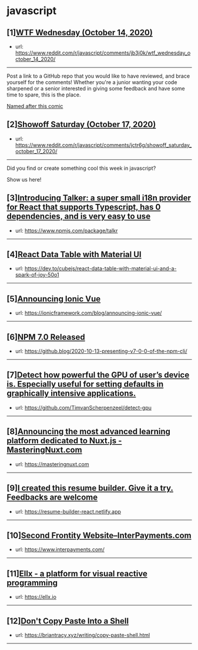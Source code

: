 # javascript
## [1][WTF Wednesday (October 14, 2020)](https://www.reddit.com/r/javascript/comments/jb3j0k/wtf_wednesday_october_14_2020/)
- url: https://www.reddit.com/r/javascript/comments/jb3j0k/wtf_wednesday_october_14_2020/
---
Post a link to a GitHub repo that you would like to have reviewed, and brace yourself for the comments!
Whether you're a junior wanting your code sharpened or a senior interested in giving some feedback and have some time to spare, 
this is the place.

[Named after this comic](https://davidwalsh.name/demo/code-review.png)
## [2][Showoff Saturday (October 17, 2020)](https://www.reddit.com/r/javascript/comments/jctr6g/showoff_saturday_october_17_2020/)
- url: https://www.reddit.com/r/javascript/comments/jctr6g/showoff_saturday_october_17_2020/
---
Did you find or create something cool this week in javascript? 

Show us here!
## [3][Introducing Talker: a super small i18n provider for React that supports Typescript, has 0 dependencies, and is very easy to use](https://www.reddit.com/r/javascript/comments/jcrqoz/introducing_talker_a_super_small_i18n_provider/)
- url: https://www.npmjs.com/package/talkr
---

## [4][React Data Table with Material UI](https://www.reddit.com/r/javascript/comments/jcc2rm/react_data_table_with_material_ui/)
- url: https://dev.to/cubejs/react-data-table-with-material-ui-and-a-spark-of-joy-50o1
---

## [5][Announcing Ionic Vue](https://www.reddit.com/r/javascript/comments/jchrsq/announcing_ionic_vue/)
- url: https://ionicframework.com/blog/announcing-ionic-vue/
---

## [6][NPM 7.0 Released](https://www.reddit.com/r/javascript/comments/jco2e4/npm_70_released/)
- url: https://github.blog/2020-10-13-presenting-v7-0-0-of-the-npm-cli/
---

## [7][Detect how powerful the GPU of user’s device is. Especially useful for setting defaults in graphically intensive applications.](https://www.reddit.com/r/javascript/comments/jc4p5t/detect_how_powerful_the_gpu_of_users_device_is/)
- url: https://github.com/TimvanScherpenzeel/detect-gpu
---

## [8][Announcing the most advanced learning platform dedicated to Nuxt.js - MasteringNuxt.com](https://www.reddit.com/r/javascript/comments/jcsf43/announcing_the_most_advanced_learning_platform/)
- url: https://masteringnuxt.com
---

## [9][I created this resume builder. Give it a try. Feedbacks are welcome](https://www.reddit.com/r/javascript/comments/jcs4ww/i_created_this_resume_builder_give_it_a_try/)
- url: https://resume-builder-react.netlify.app
---

## [10][Second Frontity Website–InterPayments.com](https://www.reddit.com/r/javascript/comments/jc95u6/second_frontity_websiteinterpaymentscom/)
- url: https://www.interpayments.com/
---

## [11][Ellx - a platform for visual reactive programming](https://www.reddit.com/r/javascript/comments/jc5spe/ellx_a_platform_for_visual_reactive_programming/)
- url: https://ellx.io
---

## [12][Don't Copy Paste Into a Shell](https://www.reddit.com/r/javascript/comments/jbkeab/dont_copy_paste_into_a_shell/)
- url: https://briantracy.xyz/writing/copy-paste-shell.html
---

